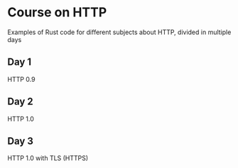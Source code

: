 # Course on HTTP

Examples of Rust code for different subjects about HTTP, divided in multiple days

## Day 1

HTTP 0.9

## Day 2

HTTP 1.0

## Day 3

HTTP 1.0 with TLS (HTTPS)
